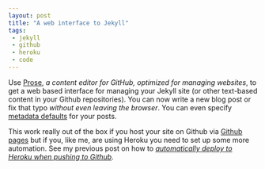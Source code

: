 ```yaml
---
layout: post
title: "A web interface to Jekyll"
tags:
 - jekyll
 - github
 - heroku
 - code
---
```


Use [Prose](http://prose.io/), *a content editor for GitHub, optimized for managing websites*, to get a web based interface for managing your Jekyll site (or other text-based content in your Github repositories). You can now write a new blog post or fix that typo *without even leaving the browser*. You can even specify [metadata defaults](http://prose.io/help/handbook.html#metadata_defaults) for your posts.

This work really out of the box if you host your site on Github via [Github pages](http://pages.github.com/) but if you, like me, are using Heroku you need to set up some more automation. See my previous post on how to *[automatically deploy to Heroku when pushing to Github](/2012/07/29/deploy-to-heroku-from-github)*.